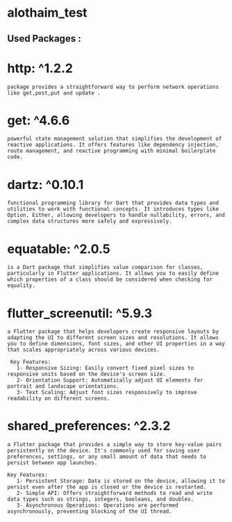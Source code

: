 # alothaim_test

## Used Packages :

# http: ^1.2.2

    package provides a straightforward way to perform network operations like get,post,put and update .

# get: ^4.6.6

    powerful state management solution that simplifies the development of reactive applications. It offers features like dependency injection, route management, and reactive programming with minimal boilerplate code.

# dartz: ^0.10.1

    functional programming library for Dart that provides data types and utilities to work with functional concepts. It introduces types like Option, Either, allowing developers to handle nullability, errors, and complex data structures more safely and expressively.

# equatable: ^2.0.5

    is a Dart package that simplifies value comparison for classes, particularly in Flutter applications. It allows you to easily define which properties of a class should be considered when checking for equality.

# flutter_screenutil: ^5.9.3

    a Flutter package that helps developers create responsive layouts by adapting the UI to different screen sizes and resolutions. It allows you to define dimensions, font sizes, and other UI properties in a way that scales appropriately across various devices.
   
     Key Features:
       1- Responsive Sizing: Easily convert fixed pixel sizes to responsive units based on the device's screen size.
       2- Orientation Support: Automatically adjust UI elements for portrait and landscape orientations.
       3- Text Scaling: Adjust font sizes responsively to improve readability on different screens.



# shared_preferences: ^2.3.2

    a Flutter package that provides a simple way to store key-value pairs persistently on the device. It's commonly used for saving user preferences, settings, or any small amount of data that needs to persist between app launches.
    
    Key Features:
       1- Persistent Storage: Data is stored on the device, allowing it to persist even after the app is closed or the device is restarted.
       2- Simple API: Offers straightforward methods to read and write data types such as strings, integers, booleans, and doubles.
       3- Asynchronous Operations: Operations are performed asynchronously, preventing blocking of the UI thread.

